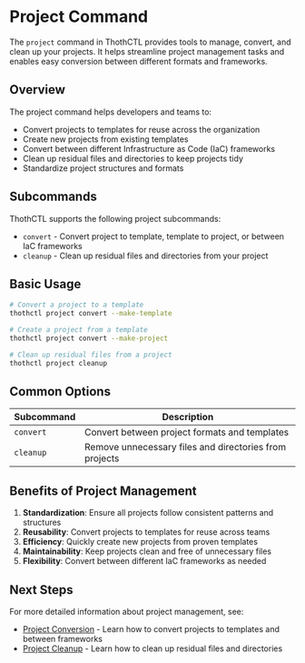 # Project Command

The `project` command in ThothCTL provides tools to manage, convert, and clean up your projects. It helps streamline project management tasks and enables easy conversion between different formats and frameworks.

## Overview

The project command helps developers and teams to:

- Convert projects to templates for reuse across the organization
- Create new projects from existing templates
- Convert between different Infrastructure as Code (IaC) frameworks
- Clean up residual files and directories to keep projects tidy
- Standardize project structures and formats

## Subcommands

ThothCTL supports the following project subcommands:

- `convert` - Convert project to template, template to project, or between IaC frameworks
- `cleanup` - Clean up residual files and directories from your project

## Basic Usage

```bash
# Convert a project to a template
thothctl project convert --make-template

# Create a project from a template
thothctl project convert --make-project

# Clean up residual files from a project
thothctl project cleanup
```

## Common Options

| Subcommand | Description |
|------------|-------------|
| `convert`  | Convert between project formats and templates |
| `cleanup`  | Remove unnecessary files and directories from projects |

## Benefits of Project Management

1. **Standardization**: Ensure all projects follow consistent patterns and structures
2. **Reusability**: Convert projects to templates for reuse across teams
3. **Efficiency**: Quickly create new projects from proven templates
4. **Maintainability**: Keep projects clean and free of unnecessary files
5. **Flexibility**: Convert between different IaC frameworks as needed

## Next Steps

For more detailed information about project management, see:

- [Project Conversion](project_convert.md) - Learn how to convert projects to templates and between frameworks
- [Project Cleanup](project_cleanup.md) - Learn how to clean up residual files and directories
